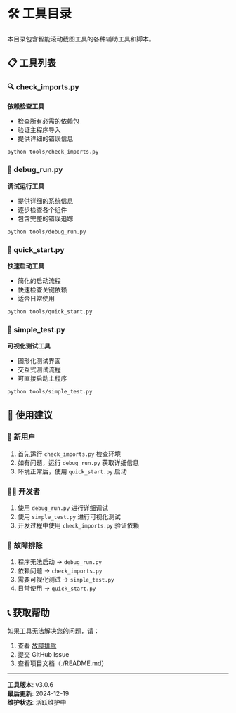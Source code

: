 # 🛠️ 工具目录

本目录包含智能滚动截图工具的各种辅助工具和脚本。

## 📋 工具列表

### 🔍 check_imports.py
**依赖检查工具**
- 检查所有必需的依赖包
- 验证主程序导入
- 提供详细的错误信息

```bash
python tools/check_imports.py
```

### 🔧 debug_run.py
**调试运行工具**
- 提供详细的系统信息
- 逐步检查各个组件
- 包含完整的错误追踪

```bash
python tools/debug_run.py
```

### 🚀 quick_start.py
**快速启动工具**
- 简化的启动流程
- 快速检查关键依赖
- 适合日常使用

```bash
python tools/quick_start.py
```

### 🧪 simple_test.py
**可视化测试工具**
- 图形化测试界面
- 交互式测试流程
- 可直接启动主程序

```bash
python tools/simple_test.py
```

## 🎯 使用建议

### 🔰 新用户
1. 首先运行 `check_imports.py` 检查环境
2. 如有问题，运行 `debug_run.py` 获取详细信息
3. 环境正常后，使用 `quick_start.py` 启动

### 👨‍💻 开发者
1. 使用 `debug_run.py` 进行详细调试
2. 使用 `simple_test.py` 进行可视化测试
3. 开发过程中使用 `check_imports.py` 验证依赖

### 🔧 故障排除
1. 程序无法启动 → `debug_run.py`
2. 依赖问题 → `check_imports.py`
3. 需要可视化测试 → `simple_test.py`
4. 日常使用 → `quick_start.py`

## 📞 获取帮助

如果工具无法解决您的问题，请：
1. 查看 [故障排除](./README.md#故障排除)
2. 提交 GitHub Issue
3. 查看项目文档（./README.md）

---

**工具版本**: v3.0.6  
**最后更新**: 2024-12-19  
**维护状态**: 活跃维护中